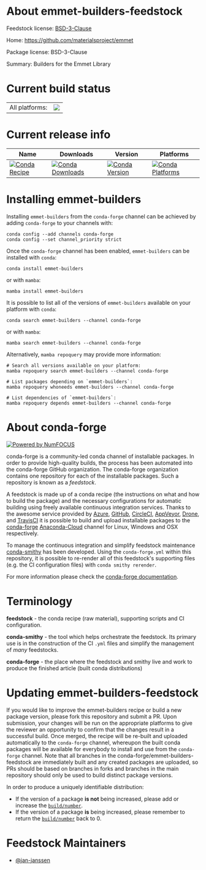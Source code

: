 About emmet-builders-feedstock
==============================

Feedstock license: [BSD-3-Clause](https://github.com/conda-forge/emmet-builders-feedstock/blob/main/LICENSE.txt)

Home: https://github.com/materialsproject/emmet

Package license: BSD-3-Clause

Summary: Builders for the Emmet Library

Current build status
====================


<table><tr><td>All platforms:</td>
    <td>
      <a href="https://dev.azure.com/conda-forge/feedstock-builds/_build/latest?definitionId=17380&branchName=main">
        <img src="https://dev.azure.com/conda-forge/feedstock-builds/_apis/build/status/emmet-builders-feedstock?branchName=main">
      </a>
    </td>
  </tr>
</table>

Current release info
====================

| Name | Downloads | Version | Platforms |
| --- | --- | --- | --- |
| [![Conda Recipe](https://img.shields.io/badge/recipe-emmet--builders-green.svg)](https://anaconda.org/conda-forge/emmet-builders) | [![Conda Downloads](https://img.shields.io/conda/dn/conda-forge/emmet-builders.svg)](https://anaconda.org/conda-forge/emmet-builders) | [![Conda Version](https://img.shields.io/conda/vn/conda-forge/emmet-builders.svg)](https://anaconda.org/conda-forge/emmet-builders) | [![Conda Platforms](https://img.shields.io/conda/pn/conda-forge/emmet-builders.svg)](https://anaconda.org/conda-forge/emmet-builders) |

Installing emmet-builders
=========================

Installing `emmet-builders` from the `conda-forge` channel can be achieved by adding `conda-forge` to your channels with:

```
conda config --add channels conda-forge
conda config --set channel_priority strict
```

Once the `conda-forge` channel has been enabled, `emmet-builders` can be installed with `conda`:

```
conda install emmet-builders
```

or with `mamba`:

```
mamba install emmet-builders
```

It is possible to list all of the versions of `emmet-builders` available on your platform with `conda`:

```
conda search emmet-builders --channel conda-forge
```

or with `mamba`:

```
mamba search emmet-builders --channel conda-forge
```

Alternatively, `mamba repoquery` may provide more information:

```
# Search all versions available on your platform:
mamba repoquery search emmet-builders --channel conda-forge

# List packages depending on `emmet-builders`:
mamba repoquery whoneeds emmet-builders --channel conda-forge

# List dependencies of `emmet-builders`:
mamba repoquery depends emmet-builders --channel conda-forge
```


About conda-forge
=================

[![Powered by
NumFOCUS](https://img.shields.io/badge/powered%20by-NumFOCUS-orange.svg?style=flat&colorA=E1523D&colorB=007D8A)](https://numfocus.org)

conda-forge is a community-led conda channel of installable packages.
In order to provide high-quality builds, the process has been automated into the
conda-forge GitHub organization. The conda-forge organization contains one repository
for each of the installable packages. Such a repository is known as a *feedstock*.

A feedstock is made up of a conda recipe (the instructions on what and how to build
the package) and the necessary configurations for automatic building using freely
available continuous integration services. Thanks to the awesome service provided by
[Azure](https://azure.microsoft.com/en-us/services/devops/), [GitHub](https://github.com/),
[CircleCI](https://circleci.com/), [AppVeyor](https://www.appveyor.com/),
[Drone](https://cloud.drone.io/welcome), and [TravisCI](https://travis-ci.com/)
it is possible to build and upload installable packages to the
[conda-forge](https://anaconda.org/conda-forge) [Anaconda-Cloud](https://anaconda.org/)
channel for Linux, Windows and OSX respectively.

To manage the continuous integration and simplify feedstock maintenance
[conda-smithy](https://github.com/conda-forge/conda-smithy) has been developed.
Using the ``conda-forge.yml`` within this repository, it is possible to re-render all of
this feedstock's supporting files (e.g. the CI configuration files) with ``conda smithy rerender``.

For more information please check the [conda-forge documentation](https://conda-forge.org/docs/).

Terminology
===========

**feedstock** - the conda recipe (raw material), supporting scripts and CI configuration.

**conda-smithy** - the tool which helps orchestrate the feedstock.
                   Its primary use is in the construction of the CI ``.yml`` files
                   and simplify the management of *many* feedstocks.

**conda-forge** - the place where the feedstock and smithy live and work to
                  produce the finished article (built conda distributions)


Updating emmet-builders-feedstock
=================================

If you would like to improve the emmet-builders recipe or build a new
package version, please fork this repository and submit a PR. Upon submission,
your changes will be run on the appropriate platforms to give the reviewer an
opportunity to confirm that the changes result in a successful build. Once
merged, the recipe will be re-built and uploaded automatically to the
`conda-forge` channel, whereupon the built conda packages will be available for
everybody to install and use from the `conda-forge` channel.
Note that all branches in the conda-forge/emmet-builders-feedstock are
immediately built and any created packages are uploaded, so PRs should be based
on branches in forks and branches in the main repository should only be used to
build distinct package versions.

In order to produce a uniquely identifiable distribution:
 * If the version of a package **is not** being increased, please add or increase
   the [``build/number``](https://docs.conda.io/projects/conda-build/en/latest/resources/define-metadata.html#build-number-and-string).
 * If the version of a package **is** being increased, please remember to return
   the [``build/number``](https://docs.conda.io/projects/conda-build/en/latest/resources/define-metadata.html#build-number-and-string)
   back to 0.

Feedstock Maintainers
=====================

* [@jan-janssen](https://github.com/jan-janssen/)

